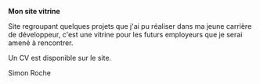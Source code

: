 **Mon site vitrine**

Site regroupant quelques projets que j'ai pu réaliser dans ma jeune carrière de développeur, c'est une vitrine pour les futurs employeurs que je serai amené à rencontrer.

Un CV est disponible sur le site.

Simon Roche